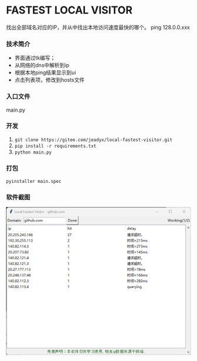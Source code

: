 # FASTEST LOCAL VISITOR

找出全部域名对应的IP，并从中找出本地访问速度最快的哪个。
ping 128.0.0.xxx

### 技术简介
* 界面通过tk编写；
* 从网络的dns中解析到ip
* 根据本地ping结果显示到ui
* 点击列表项，修改到hosts文件

### 入口文件
main.py

### 开发
1. `git clone https://gitee.com/jeadyx/local-fastest-visitor.git`
2. `pip install -r requirements.txt`
3. `python main.py`

### 打包
```shell
pyinstaller main.spec
```

### 软件截图
![主界面](screenshot/main.png)